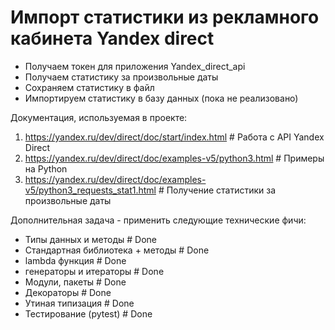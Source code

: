 # Импорт статистики из рекламного кабинета Yandex direct

- Получаем токен для приложения Yandex_direct_api
- Получаем статистику за произвольные даты
- Сохраняем статистику в файл
- Импортируем статистику в базу данных (пока не реализовано)


Документация, используемая в проекте:
1. https://yandex.ru/dev/direct/doc/start/index.html                           # Работа с API Yandex Direct
2. https://yandex.ru/dev/direct/doc/examples-v5/python3.html                   # Примеры на Python
3. https://yandex.ru/dev/direct/doc/examples-v5/python3_requests_stat1.html    # Получение статистики за произвольные даты


Дополнительная задача - применить следующие технические фичи:

- Типы данных и методы                # Done
- Стандартная библиотека + методы     # Done
- lambda функция                      # Done
- генераторы и итераторы              # Done 
- Модули, пакеты                      # Done
- Декораторы                          # Done
- Утиная типизация                    # Done
- Тестирование (pytest)               # Done





